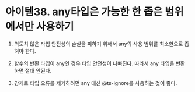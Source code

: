 # 아이템38. any타입은 가능한 한 좁은 범위에서만 사용하기

1. 의도치 않은 타입 안전성의 손실을 피하기 위해서 any의 사용 범위를 최소한으로 좁혀야 한다.

2. 함수의 반환 타입이 any인 경우 타입 안전성이 나빠진다. 따라서 any 타입을 반환하면 절대 안된다.

3. 강제로 타입 오류를 제거하려면 any 대신 @ts-ignore를 사용하는 것이 좋다.